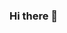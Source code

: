 ### Hi there 👋

<!--
**Ivahlenkamp/Ivahlenkamp** is a ✨ _special_ ✨ repository because its `README.md` (this file) appears on your GitHub profile.

Here are some ideas to get you started:

### Hi I'm Isaac Vahlenkamp and here is a little bit about me

* Currently in my second year of an associates at WNCC
* Working on A NASA Fellowship VR Project In Unity.
* Enjoy creating OOP in python currently working on a [tower defender game](https://github.com/Ivahlenkamp/Tower-Defender)
* 
- 🔭 I’m currently working on ...
- 🌱 I’m currently learning ...
- 👯 I’m looking to collaborate on ...
- 🤔 I’m looking for help with ...
- 💬 Ask me about ...
- 📫 How to reach me: ...
- 😄 Pronouns: ...
- ⚡ Fun fact: ...
-->
